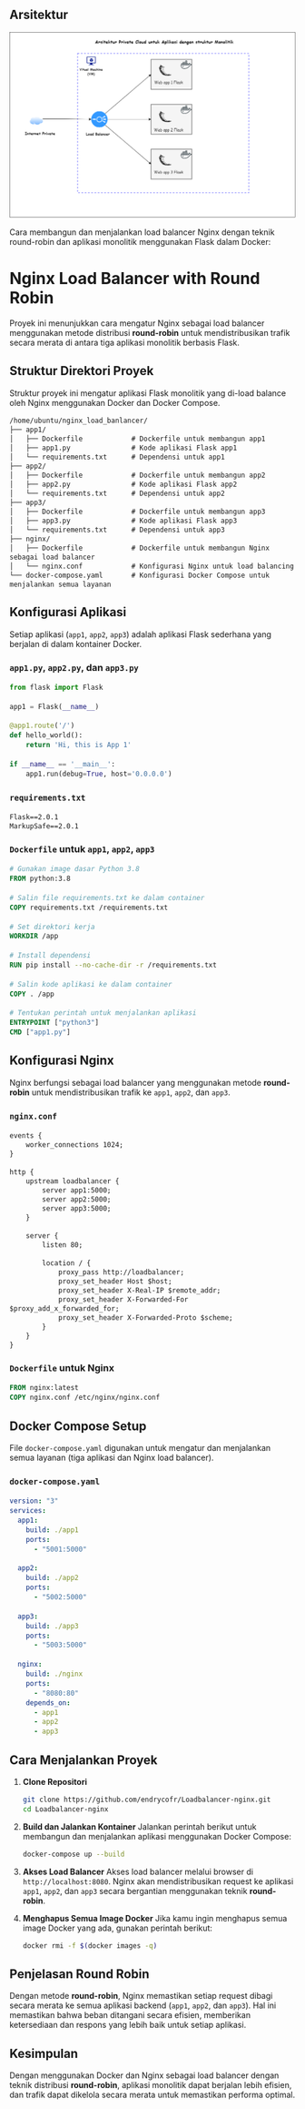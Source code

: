 ## Arsitektur 

![Architecture Diagram](images/arsitektur.drawio.png)

Cara membangun dan menjalankan load balancer Nginx dengan teknik round-robin dan aplikasi monolitik menggunakan Flask dalam Docker:


# Nginx Load Balancer with Round Robin

Proyek ini menunjukkan cara mengatur Nginx sebagai load balancer menggunakan metode distribusi **round-robin** untuk mendistribusikan trafik secara merata di antara tiga aplikasi monolitik berbasis Flask.

## Struktur Direktori Proyek

Struktur proyek ini mengatur aplikasi Flask monolitik yang di-load balance oleh Nginx menggunakan Docker dan Docker Compose.

```
/home/ubuntu/nginx_load_banlancer/
├── app1/
│   ├── Dockerfile            # Dockerfile untuk membangun app1
│   ├── app1.py               # Kode aplikasi Flask app1
│   └── requirements.txt      # Dependensi untuk app1
├── app2/
│   ├── Dockerfile            # Dockerfile untuk membangun app2
│   ├── app2.py               # Kode aplikasi Flask app2
│   └── requirements.txt      # Dependensi untuk app2
├── app3/
│   ├── Dockerfile            # Dockerfile untuk membangun app3
│   ├── app3.py               # Kode aplikasi Flask app3
│   └── requirements.txt      # Dependensi untuk app3
├── nginx/
│   ├── Dockerfile            # Dockerfile untuk membangun Nginx sebagai load balancer
│   └── nginx.conf            # Konfigurasi Nginx untuk load balancing
└── docker-compose.yaml       # Konfigurasi Docker Compose untuk menjalankan semua layanan
```

## Konfigurasi Aplikasi

Setiap aplikasi (`app1`, `app2`, `app3`) adalah aplikasi Flask sederhana yang berjalan di dalam kontainer Docker.

### `app1.py`, `app2.py`, dan `app3.py`
```python
from flask import Flask

app1 = Flask(__name__)

@app1.route('/')
def hello_world():
    return 'Hi, this is App 1'

if __name__ == '__main__':
    app1.run(debug=True, host='0.0.0.0')
````

### `requirements.txt`

```plaintext
Flask==2.0.1
MarkupSafe==2.0.1
```

### `Dockerfile` untuk `app1`, `app2`, `app3`

```dockerfile
# Gunakan image dasar Python 3.8
FROM python:3.8

# Salin file requirements.txt ke dalam container
COPY requirements.txt /requirements.txt

# Set direktori kerja
WORKDIR /app

# Install dependensi
RUN pip install --no-cache-dir -r /requirements.txt

# Salin kode aplikasi ke dalam container
COPY . /app

# Tentukan perintah untuk menjalankan aplikasi
ENTRYPOINT ["python3"]
CMD ["app1.py"]
```

## Konfigurasi Nginx

Nginx berfungsi sebagai load balancer yang menggunakan metode **round-robin** untuk mendistribusikan trafik ke `app1`, `app2`, dan `app3`.

### `nginx.conf`

```nginx
events {
    worker_connections 1024;
}

http {
    upstream loadbalancer {
        server app1:5000;
        server app2:5000;
        server app3:5000;
    }

    server {
        listen 80;

        location / {
            proxy_pass http://loadbalancer;
            proxy_set_header Host $host;
            proxy_set_header X-Real-IP $remote_addr;
            proxy_set_header X-Forwarded-For $proxy_add_x_forwarded_for;
            proxy_set_header X-Forwarded-Proto $scheme;
        }
    }
}
```

### `Dockerfile` untuk Nginx

```dockerfile
FROM nginx:latest
COPY nginx.conf /etc/nginx/nginx.conf
```

## Docker Compose Setup

File `docker-compose.yaml` digunakan untuk mengatur dan menjalankan semua layanan (tiga aplikasi dan Nginx load balancer).

### `docker-compose.yaml`

```yaml
version: "3"
services:
  app1:
    build: ./app1
    ports:
      - "5001:5000"

  app2:
    build: ./app2
    ports:
      - "5002:5000"

  app3:
    build: ./app3
    ports:
      - "5003:5000"

  nginx:
    build: ./nginx
    ports:
      - "8080:80"
    depends_on:
      - app1
      - app2
      - app3
```

## Cara Menjalankan Proyek

1. **Clone Repositori**

   ```bash
   git clone https://github.com/endrycofr/Loadbalancer-nginx.git
   cd Loadbalancer-nginx
   ```

2. **Build dan Jalankan Kontainer**
   Jalankan perintah berikut untuk membangun dan menjalankan aplikasi menggunakan Docker Compose:

   ```bash
   docker-compose up --build
   ```

3. **Akses Load Balancer**
   Akses load balancer melalui browser di `http://localhost:8080`. Nginx akan mendistribusikan request ke aplikasi `app1`, `app2`, dan `app3` secara bergantian menggunakan teknik **round-robin**.

4. **Menghapus Semua Image Docker**
   Jika kamu ingin menghapus semua image Docker yang ada, gunakan perintah berikut:
   ```bash
   docker rmi -f $(docker images -q)
   ```

## Penjelasan Round Robin

Dengan metode **round-robin**, Nginx memastikan setiap request dibagi secara merata ke semua aplikasi backend (`app1`, `app2`, dan `app3`). Hal ini memastikan bahwa beban ditangani secara efisien, memberikan ketersediaan dan respons yang lebih baik untuk setiap aplikasi.

## Kesimpulan

Dengan menggunakan Docker dan Nginx sebagai load balancer dengan teknik distribusi **round-robin**, aplikasi monolitik dapat berjalan lebih efisien, dan trafik dapat dikelola secara merata untuk memastikan performa optimal.

```

```
